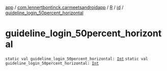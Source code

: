 [app](../../../index.md) / [com.lennertbontinck.carmeetsandroidapp](../../index.md) / [R](../index.md) / [id](index.md) / [guideline_login_50percent_horizontal](./guideline_login_50percent_horizontal.md)

# guideline_login_50percent_horizontal

`static val guideline_login_50percent_horizontal: `[`Int`](https://kotlinlang.org/api/latest/jvm/stdlib/kotlin/-int/index.html)
`static val guideline_login_50percent_horizontal: `[`Int`](https://kotlinlang.org/api/latest/jvm/stdlib/kotlin/-int/index.html)